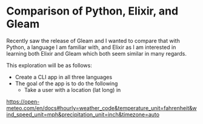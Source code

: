 # Comparison of Python, Elixir, and Gleam

Recently saw the release of Gleam and I wanted to compare that with Python, a language I am familiar with, and Elixir as I am interested in learning both Elixir and Gleam which both seem similar in many regards. 

This exploration will be as follows:
- Create a CLI app in all three languages
- The goal of the app is to do the following
    - Take a user with a location (lat long) in 

https://open-meteo.com/en/docs#hourly=weather_code&temperature_unit=fahrenheit&wind_speed_unit=mph&precipitation_unit=inch&timezone=auto